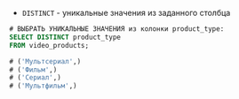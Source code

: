 * `DISTINCT` - уникальные значения из заданного столбца
```SQL
# ВЫБРАТЬ УНИКАЛЬНЫЕ ЗНАЧЕНИЯ из колонки product_type:
SELECT DISTINCT product_type
FROM video_products;

# ('Мультсериал',)
# ('Фильм',)
# ('Сериал',)
# ('Мультфильм',)
```